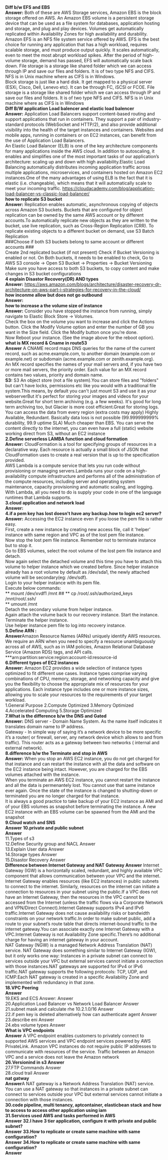 **Diff b/w EFS and EBS  
Answer:** Both of these are AWS Storage services, Amazon EBS is the block storage offered on AWS. An Amazon EBS volume is a persistent storage device that can be used as a file system for databases, application hosting and storage, and plug and play devices. Volumes get automatically replicated within Availability Zones for high availability and durability.   
Amazon EFS is an NFS file system service offered by AWS. EFS is the best choice for running any application that has a high workload, requires scalable storage, and must produce output quickly. It scales automatically, even to meet the most abrupt workload spikes. After the period of high-volume storage, demand has passed, EFS will automatically scale back down. File storage is a storage like shared folder which we can access through IP and save our files and folders. It is of two type NFS and CIFS. NFS is in Unix machine where as CIFS is in Windows.   
Block storage is just like a hard disk. It get mapped to a physical server (ESXi, Cisco, Dell, Lenevo etc). It can be through FC, iSCSI or FCOE.
File storage is a storage like shared folder which we can access through IP and save our files and folders. It is of two type NFS and CIFS. NFS is in Unix machine where as CIFS is in Windows      
**Diff B/W application Load balencer and elastic load balencer   
Answer:** Application Load Balancers support content-based routing and support applications that run in containers. They support a pair of industry-standard protocols (WebSocket and HTTP/2), and also provide additional visibility into the health of the target instances and containers. Websites and mobile apps, running in containers or on EC2 instances, can benefit from the use of Application Load Balancers.   
An Elastic Load Balancer (ELB) is one of the key architecture components for many applications inside the AWS cloud. In addition to autoscaling, it enables and simplifies one of the most important tasks of our application’s architecture: scaling up and down with high availability.Elastic Load Balancing automatically distributes incoming application traffic across multiple applications, microservices, and containers hosted on Amazon EC2 instances.One of the many advantages of using ELB is the fact that it is elastic (i.e. changeable), which means that it will automatically scale to meet your incoming traffic.   https://cloudacademy.com/blog/application-load-balancer-vs-classic-load-balancer/   
**how to replicate S3 bucket   
Answer:**   Replication enables automatic, asynchronous copying of objects across Amazon S3 buckets. Buckets that are configured for object replication can be owned by the same AWS account or by different accounts.To automatically replicate new objects as they are written to the bucket, use live replication, such as Cross-Region Replication (CRR). To replicate existing objects to a different bucket on demand, use S3 Batch Replication   
###Choose if both S3 buckets belong to same account or different accounts ###   
Create 2nd replicated bucket (if not present)
Check if Bucket Versioning is enabled or not. On Both buckets, it needs to be enabled
to check, Go to AWS S3 console -> Open S3 Bucket -> Properties -> Bucket Versioning
Make sure you have access to both S3 buckets, to copy content and make changes in S3 bucket configurations   
**4 explain Disastor Recovery(DR) AND types    
Answer:**   https://aws.amazon.com/blogs/architecture/disaster-recovery-dr-architecture-on-aws-part-i-strategies-for-recovery-in-the-cloud/   
**how inconme allow but does not go outbound      
Answer:**   
**how to increase a the volume size of instance  
Answer:**     Consider you have stopped the instance from running, simply navigate to Elastic Block Store -> Volumes.   
Check the box on the volume you want to increase and click the Actions button. Click the Modify Volume option and enter the number of GB you want in the Size field. Click the Modify button once you’re done.   
Now Reboot your instance. (See the image above for the reboot option).   
**what is MX record & Cname in route53**    
**Answer** A CNAME record maps DNS queries for the name of the current record, such as acme.example.com, to another domain (example.com or example.net) or subdomain (acme.example.com or zenith.example.org).   
An MX record specifies the names of your mail servers and, if you have two or more mail servers, the priority order. Each value for an MX record contains two values, priority and domain name.   
**S3:** S3 An object store (not a file system).You can store files and "folders" but can't have locks, permissions etc like you would with a traditional file system.This means, by default you can't just mount S3 and use it as your webserverBut it's perfect for storing your images and videos for your website.Great for short term archiving (e.g. a few weeks). It's good for long term archiving too, but Glacier is more cost efficient.Great for storing logs. You can access the data from every region (extra costs may apply) Highly Available, Redundant. Basically data loss is not possible (99.999999999% durability, 99.9 uptime SLA) Much cheaper than EBS. You can serve the content directly to the internet, you can even have a full (static) website working direct from S3, without an EC2 instance    
**2.Define serverless LAMBA function and cloud formation   
Answer:** CloudFormation is a tool for specifying groups of resources in a declarative way. Each resource is actually a small block of JSON that CloudFormation uses to create a real version that is up to the specification provided.      
AWS Lambda is a compute service that lets you run code without provisioning or managing servers.Lambda runs your code on a high-availability compute infrastructure and performs all of the administration of the compute resources, including server and operating system maintenance, capacity provisioning and automatic scaling, and logging. With Lambda, all you need to do is supply your code in one of the language runtimes that Lambda supports.   
**3.cloud application and network load  
Answer:**   
**4.if a pem key has lost doesn't have any backup.how to login ec2 server?   
Answer:**  Accessing the EC2 instance even if you loose the pem file is rather easy.   
First, create a new instance by creating new access file, call it 'helper' instance with same region and VPC as of the lost pem file instance.   
Now stop the lost pem file instance. Remember not to terminate instance but to stop it.   
Go to EBS volumes, select the root volume of the lost pem file instance and detach.   
Now again select the detached volume and this time you have to attach this volume to helper instance which we created before. Since helper instance already has a root volume by default as /dev/sda1, the newly attached volume will be secondary(eg: /dev/sdf).   
Login to your helper instance with its pem file.   
Execute below commands:   
** mount /dev/xvdf1 /mnt   ##
** cp /root/.ssh/authorized_keys /mnt/root/.ssh/   
** umount /mnt   
Detach the secondary volume from helper instance.      
Again attach the volume back to our recovery instance. Start the instance. Terminate the helper instance.   
Use helper instance pem file to log into recovery instance.   
**5.Define ARN :    
Answer**Amazon Resource Names (ARNs) uniquely identify AWS resources. We require an ARN when you need to specify a resource unambiguously across all of AWS, such as in IAM policies, Amazon Relational Database Service (Amazon RDS) tags, and API calls.   
***arn:partition:service:region:account-id:resource-id   
**6.Different types of EC2 instances   
Answer:** Amazon EC2 provides a wide selection of instance types optimized to fit different use cases. Instance types comprise varying combinations of CPU, memory, storage, and networking capacity and give you the flexibility to choose the appropriate mix of resources for your applications. Each instance type includes one or more instance sizes, allowing you to scale your resources to the requirements of your target workload.  
1.General Purpose  2.Compute Optimized 3.Memory Optimized 4.Accelerated Computing 5.Storage Optimized   
**7.What is the difference b/w the DNS and Gated       
Answer:**   DNS server - Domain Name System. As the name itself indicates it translates domain name to IP address.   
Gateway - In simple way of saying it’s a network device to be more specific it’s a router( or firewall, server, any network device which allows to and from traffic). This router acts as a gateway between two networks ( internal and external network).   
**8.difference b/w the Terminate and stop in AWS    
Answer:** When you stop an AWS EC2 instance, you do not get charged for that instance and can restart the instance with all the data and software on the EC2 instance being intact. However, you are charged for the EBS volumes attached with the instance.   
When you terminate an AWS EC2 instance, you cannot restart the instance and all the data is permenantely lost. You cannot use that same instance ever again. Once the state of the instance is changed to shutting-down or terminated you are no longer charged for that instance.   
It is always a good practice to take backup of your EC2 instance as AMI and of your EBS volumes as snapshot before terminating the instance. A new EC2 instance with an EBS volume can be spawned from the AMI and the snapshot   
**9.Cloud watch and SNS   
Answer**
**10.private and public subnet  
Answer**    
11.Types of s3     
12.Define Security group and NACL  Answer     
13.Explain User data    Answer   
14.Storage types    Answer   
15.Disastor Recovery    Answer   
**Difference between Internet Gateway and NAT Gateway    Answer**
Internet Gateway (IGW) is a horizontally scaled, redundant, and highly available VPC component that allows communication between your VPC and the internet.
Internet Gateway enables resources (like EC2 instances) in public subnets to connect to the internet. Similarly, resources on the internet can initiate a connection to resources in your subnet using the public.If a VPC does not have an Internet Gateway, then the resources in the VPC cannot be accessed from the Internet (unless the traffic flows via a Corporate Network and VPN/Direct Connect).Internet Gateway supports IPv4 and IPv6 traffic.Internet Gateway does not cause availability risks or bandwidth constraints on your network traffic.In order to make subnet public, add a route to your subnet’s route table that directs internet-bound traffic to the internet gateway.You can associate exactly one Internet Gateway with a VPC.Internet Gateway is not Availability Zone specific.There’s no additional charge for having an internet gateway in your account.   
NAT Gateway (NGW) is a managed Network Address Translation (NAT) service. NAT Gateway does something similar to Internet Gateway (IGW), but it only works one way: Instances in a private subnet can connect to services outside your VPC but external services cannot initiate a connection with those instances.NAT gateways are supported for IPv4 or IPv6 traffic.NAT gateway supports the following protocols: TCP, UDP, and ICMP.Each NAT gateway is created in a specific Availability Zone and implemented with redundancy in that zone.   
**18.VPC Peering    
Answer**     
19.EKS and ECS Answer:    Answer   
20.Application Load Balancer vs Network Load Balancer    Answer   
21.subnet mask and calculate rhe 10.2.1.0/16    Answer   
22.if pem key is deleted alternatively how can authenticate agent   Answer    
23.describe eni    Answer   
24.ebs volume types    Answer   
**What is VPC endpoints     
Answer** A VPC endpoint enables customers to privately connect to supported AWS services and VPC endpoint services powered by AWS PrivateLink. Amazon VPC instances do not require public IP addresses to communicate with resources of the service. Traffic between an Amazon VPC and a service does not leave the Amazon network   
**26.Versionind in s3    Answer**   
27.FTP Commands    Answer   
28.cloud trail    Answer   
**nat gatway    
Answer**A NAT gateway is a Network Address Translation (NAT) service. You can use a NAT gateway so that instances in a private subnet can connect to services outside your VPC but external services cannot initiate a connection with those instances.   
**30.code pipeline, multi tenancy, aptcontainer, elasticbean stack and how to access to access other application using iam**     
**31.Services used AWS and tasks performed in AWS         
Answer**
**32.I have 3 tier application, configure it with private and public subnet?      
Answer**
**33.How to replicate or create same machine with same configuration?    
Answer**
**34.How to replicate or create same machine with same configuration?    
Answer**
